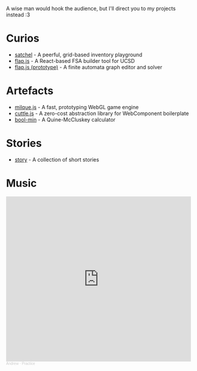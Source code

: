 A wise man would hook the audience, but I'll direct you to my projects instead :3

# Curios
* [satchel](https://andykuo1.github.io/satchel) - A peerful, grid-based inventory playground
* [flap.js](https://flapjs.github.io/FLAPJS-WebApp/) - A React-based FSA builder tool for UCSD
* [flap.js (prototype)](https://andykuo1.github.io/flapjs) - A finite automata graph editor and solver

# Artefacts
* [milque.js](https://andykuo1.github.io/milque/) - A fast, prototyping WebGL game engine
* [cuttle.js](https://github.com/andykuo1/cuttle) - A zero-cost abstraction library for WebComponent boilerplate
* [bool-min](https://andykuo1.github.io/bool-min) - A Quine-McCluskey calculator

# Stories
* [story](https://andykuo1.github.io/story) - A collection of short stories

# Music
<iframe width="100%" height="450" scrolling="no" frameborder="no" allow="autoplay" src="https://w.soundcloud.com/player/?url=https%3A//api.soundcloud.com/playlists/1400172031&color=%23ff5500&auto_play=false&hide_related=false&show_comments=true&show_user=true&show_reposts=false&show_teaser=true"></iframe><div style="font-size: 10px; color: #cccccc;line-break: anywhere;word-break: normal;overflow: hidden;white-space: nowrap;text-overflow: ellipsis; font-family: Interstate,Lucida Grande,Lucida Sans Unicode,Lucida Sans,Garuda,Verdana,Tahoma,sans-serif;font-weight: 100;"><a href="https://soundcloud.com/user-476936779" title="Andrew" target="_blank" style="color: #cccccc; text-decoration: none;">Andrew</a> · <a href="https://soundcloud.com/user-476936779/sets/practice" title="Practice" target="_blank" style="color: #cccccc; text-decoration: none;">Practice</a></div>
